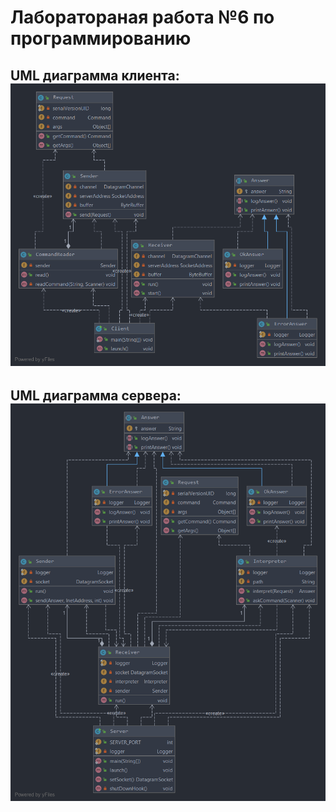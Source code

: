 # Лаборатораная работа №6 по программированию
## UML диаграмма клиента: ![UML](/uml1.png)
## UML диаграмма сервера: ![UML](/uml2.png)
